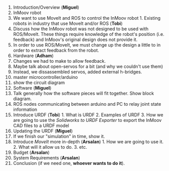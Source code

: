 1. Introduction/Overview (**Miguel**)
  1. InMoov robot
  2. We want to use MoveIt and ROS to control the InMoov robot
    1. Existing robots in industry that use MoveIt and/or ROS (**Tobi**)
  3. Discuss how the InMoov robot was not designed to be used with ROS/MoveIt. These things require knowledge of the robot's position (i.e. feedback) and InMoov's original design does not provide it.
  4. In order to use ROS/MoveIt, we must change up the design a little to in order to extract feedback from the robot.
2. Hardware (**Adham**)
  1. Changes we had to make to allow feedback.
  2. Maybe talk about open-servos for a bit (and why we couldn't use them)
  3. Instead, we dissassembled servos, added external h-bridges.
  4. master microcontroller/arduino
  5. show the circuit diagram
3. Software (**Miguel**)
  1. Talk generally how the software pieces will fit together. Show block diagram.
  2. ROS nodes communicating between arduino and PC to relay joint state information
  3. Introduce URDF (**Tobi**)
    1. What is URDF
    2. Examples of URDF
    3. How we are going to use the *Solidworks to URDF Exporter* to export the InMoov CAD files to a URDF model
  4. Updating the URDF (**Miguel**)
  5. If we finish our "simulation" in time, show it.
  6. Introduce *MoveIt* more in-depth (**Arsalan**)
    1. How we are going to use it.
    2. What will it allow us to do.
    3. etc.
4. Budget (**Arsalan**)
5. System Requirements (**Arsalan**)
6. Conclusion (if we need one, **whoever wants to do it**).
